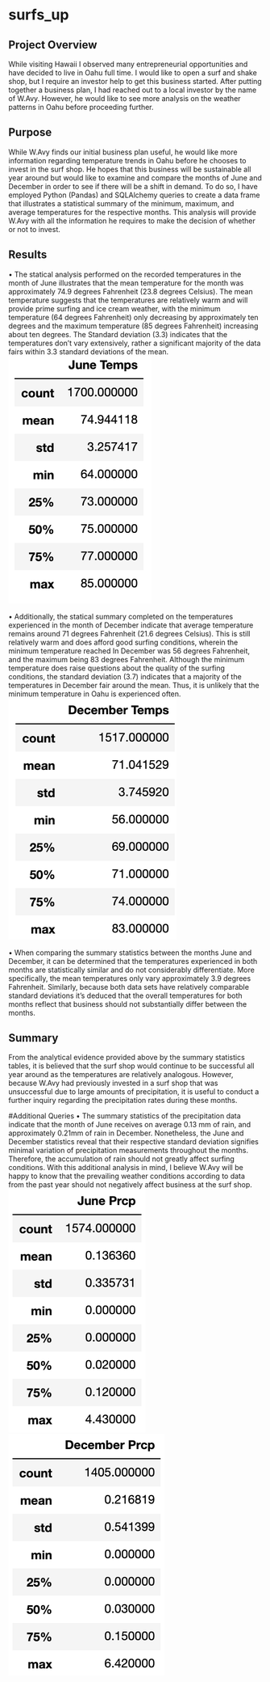 # surfs_up

## Project Overview 
While visiting Hawaii I observed many entrepreneurial opportunities and have decided to live in Oahu full time. I would like to open a surf and shake shop, but I require an investor help to get this business started. After putting together a business plan, I had reached out to a local investor by the name of W.Avy. However, he would like to see more analysis on the weather patterns in Oahu before proceeding further. 

## Purpose
While W.Avy finds our initial business plan useful, he would like more information regarding temperature trends in Oahu before he chooses to invest in the surf shop. He hopes that this business will be sustainable all year around but would like to examine and compare the months of June and December in order to see if there will be a shift in demand. To do so, I have employed Python (Pandas) and SQLAlchemy queries to create a data frame that illustrates a statistical summary of the minimum, maximum, and average temperatures for the respective months. This analysis will provide W.Avy with all the information he requires to make the decision of whether or not to invest. 


## Results
•	The statical analysis performed on the recorded temperatures in the month of June illustrates that the mean temperature for the month was approximately 74.9 degrees Fahrenheit (23.8 degrees Celsius). The mean temperature suggests that the temperatures are relatively warm and will provide prime surfing and ice cream weather, with the minimum temperature (64 degrees Fahrenheit) only decreasing by approximately ten degrees and the maximum temperature (85 degrees Fahrenheit) increasing about ten degrees. The Standard deviation (3.3) indicates that the temperatures don’t vary extensively, rather a significant majority of the data fairs within 3.3 standard deviations of the mean. 
![june_temps:](./Resources/june_temps.png)


•	Additionally, the statical summary completed on the temperatures experienced in the month of December indicate that average temperature remains around 71 degrees Fahrenheit (21.6 degrees Celsius). This is still relatively warm and does afford good surfing conditions, wherein the minimum temperature reached In December was 56 degrees Fahrenheit, and the maximum being 83 degrees Fahrenheit. Although the minimum temperature does raise questions about the quality of the surfing conditions, the standard deviation (3.7) indicates that a majority of the temperatures in December fair around the mean. Thus, it is unlikely that the minimum temperature in Oahu is experienced often. 
![dec_temps:](./Resources/dec_temps.png)

•	When comparing the summary statistics between the months June and December, it can be determined that the temperatures experienced in both months are statistically similar and do not considerably differentiate. More specifically, the mean temperatures only vary approximately 3.9 degrees Fahrenheit. Similarly, because both data sets have relatively comparable standard deviations it’s deduced that the overall temperatures for both months reflect that business should not substantially differ between the months.  


## Summary 
From the analytical evidence provided above by the summary statistics tables, it is believed that the surf shop would continue to be successful all year around as the temperatures are relatively analogous. However, because W.Avy had previously invested in a surf shop that was unsuccessful due to large amounts of precipitation, it is useful to conduct a further inquiry regarding the precipitation rates during these months. 

#Additional Queries 
•	The summary statistics of the precipitation data indicate that the month of June receives on average 0.13 mm of rain, and approximately 0.21mm of rain in December. Nonetheless, the June and December statistics reveal that their respective standard deviation signifies minimal variation of precipitation measurements throughout the months. Therefore, the accumulation of rain should not greatly affect surfing conditions. With this additional analysis in mind, I believe W.Avy will be happy to know that the prevailing weather conditions according to data from the past year should not negatively affect business at the surf shop. 
![june_prcp:](./Resources/june_prcp.png)
![dec_prcp:](./Resources/dec_prcp.png)
